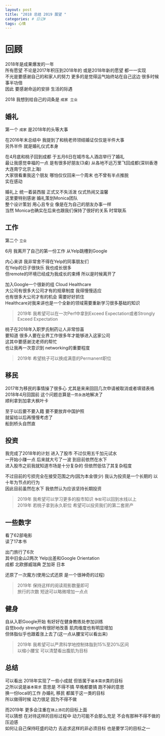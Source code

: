 ```yaml
---
layout: post
title: "2018 总结 2019 展望 "
categories: # 日记#
tags: 心情
---
```


# 回顾

2018年是成果爆发的一年   
所有愿望 不论是2017年积压到2018年的 或是2018年新的愿望 都一一实现   
不光是要感谢自己的和家人的努力 更多的是觉得运气始终站在自己这边 很多时候事半功倍   
因此 要感谢命运的安排 生活的际遇   

2018 我想到给自己的词条是 `成家 立业`

<!--more-->

## 婚礼

第一个 `成家` 是2018年的头等大事   

在2016年末总结中 我提到了和桃老师领结婚证仅仅是半件大事   
另外半件 就是婚礼仪式本身   

在4月底和桃子回到成都 于五月6日在城市名人酒店举行了婚礼   
最让我感觉幸福的一点 是有很多好朋友(3桌) 从各地不远万里飞回成都(深圳香港大连南宁北京上海)   
大家很看重我这个朋友 哪怕仅仅回来一个周末 也不曾有半点推脱   
实在感动   

婚礼上 统一着装西服 正式又不失活泼 仪式热闹又温馨   
这里要特别感谢 婚礼策划Monica团队   
整个设计策划 用心且专业 像是在为自己的朋友办事一样   
当然 Monica也确实在后来也跟我们保持了很好的关系 时常联系   

## 工作

第二个 `立业`

6月 我离开了自己的第一份工作 从Yelp跳槽到Google   

内心来讲 我非常舍不得在Yelp的同事朋友们   
在Yelp的日子很快乐 我也成长很多   
但remote的环境已经成为我成长的束缚 所以是时候离开了   

加入Google一个很新的组 Cloud Healthcare   
大公司有很多大公司才有的规章制度 我得慢慢适应   
也有很多大公司才有的机会 需要好好抓住   
Healthcare对我来讲也是一个全新的领域需要重新学习很多基础的知识   

> 2019年 我希望可以在一次Perf中拿到Exceed Expectation或者Strongly Exceed Expectation   

桃子在2018年入职罗氏制药让人非常惊喜   
要知道 很多人要在业界工作很多年才能够进入这家公司   
这其中要感谢沈老师的帮忙   
也让我再一次意识到 networking的重要程度    

> 2019年 希望桃子可以换成满意的Permanent职位   

## 移民

2017年为移民的事情操了很多心 尤其是来来回回几次申请被取消或者填错表格   
2018年4月回国前 这个问题总算是`一劳永逸`地解决了   
顺利拿到加拿大枫叶卡   

至于以后要不要入籍 要不要放弃中国护照   
就留给以后再慢慢考虑了   
船到桥头自然直   

## 投资

我完成了2018年的计划 进入了股市 不过仅用五千加元试水   
一开始小赚一点 后来就大亏了一波 到目前依然在水下   
进入股市之前我就知道市场是十分复杂的 但依然低估了其复杂程度   

不过目前的亏损完全在接受范围之内(因为本金很少) 
我认为投资是一个长期的 以十年为节点的行为   
因此目前虽然在水下 我依然认为应该坚持长期投资   

> 2019年 我希望可以学习更多的股市知识 `争取`可以回到水线以上   
> 2019年 若桃子拿到永久职位 希望可以投资我们的第二套房产   

## 一些数字

看了62部电影   
读了17本书   

出门旅行了6次    
其中旧金山2两次 Yelp出差和Google Orientation   
成都 北欧挪威瑞典 芝加哥 日本   

还原了一次魔方(使用公式还原 是一个很神奇的过程)   

> 2019年 保持这样的阅读观影数量即可   
> 旅行的次数 短途可以略微增加一点点   

## 健身

自从入职Google开始 有好好在健身教练处参加训练   
自觉body strength有很好地改善 肌肉维度也有明显增加   
但体脂似乎也跟着涨上去了(这一点从腰宝可以看出来)   

> 2019年 我希望可以严肃科学地控制体脂到15%至20%区间    
> 以缩小腰宝 可以清楚看出腹肌为目标   

## 总结

可以看出 2018年实现了一些小成就 但皆属于`基本需求`类的目标   
之所以说是`基本需求` 意思是 不得不搞 早晚都要搞 跑不掉的意思   
换一份local的工作 办婚礼 移民 都属于这一类的目标   
所以做得时候 动力很足 因为不得不做    

而2019年 更多会注重在`锦上添花`的目标上面   
可以猜想 在对待这样的目标过程中 动力可能不会那么充足 不会有那种不得不做的压迫感   
如何让自己保持旺盛的动力 去追求这样的非必须目标 也是要学习的目标之一   



















